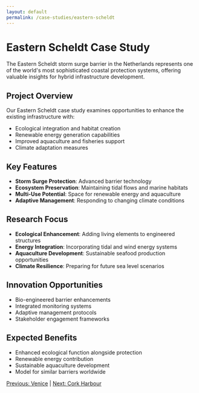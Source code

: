 ```yaml
---
layout: default
permalink: /case-studies/eastern-scheldt
---
```


# Eastern Scheldt Case Study

The Eastern Scheldt storm surge barrier in the Netherlands represents one of the world's most sophisticated coastal protection systems, offering valuable insights for hybrid infrastructure development.

## Project Overview

Our Eastern Scheldt case study examines opportunities to enhance the existing infrastructure with:

- Ecological integration and habitat creation
- Renewable energy generation capabilities  
- Improved aquaculture and fisheries support
- Climate adaptation measures

## Key Features

- **Storm Surge Protection**: Advanced barrier technology
- **Ecosystem Preservation**: Maintaining tidal flows and marine habitats
- **Multi-Use Potential**: Space for renewable energy and aquaculture
- **Adaptive Management**: Responding to changing climate conditions

## Research Focus

- **Ecological Enhancement**: Adding living elements to engineered structures
- **Energy Integration**: Incorporating tidal and wind energy systems
- **Aquaculture Development**: Sustainable seafood production opportunities
- **Climate Resilience**: Preparing for future sea level scenarios

## Innovation Opportunities

- Bio-engineered barrier enhancements
- Integrated monitoring systems
- Adaptive management protocols
- Stakeholder engagement frameworks

## Expected Benefits

- Enhanced ecological function alongside protection
- Renewable energy contribution
- Sustainable aquaculture development
- Model for similar barriers worldwide

[Previous: Venice](/case-studies/venice) | [Next: Cork Harbour](/case-studies/cork-harbour)